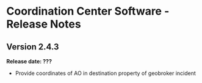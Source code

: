 # Coordination Center Software - Release Notes

## Version 2.4.3

**Release date: ???**

* Provide coordinates of AO in destination property of geobroker incident
